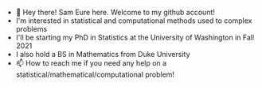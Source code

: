- 👋 Hey there! Sam Eure here. Welcome to my github account!
- I'm interested in statistical and computational methods used to complex problems
- I'll be starting my PhD in Statistics at the University of Washington in Fall 2021
- I also hold a BS in Mathematics from Duke University 
- 📫 How to reach me if you need any help on a statistical/mathematical/computational problem!

<!---
euresa/euresa is a ✨ special ✨ repository because its `README.md` (this file) appears on your GitHub profile.
You can click the Preview link to take a look at your changes.
--->
